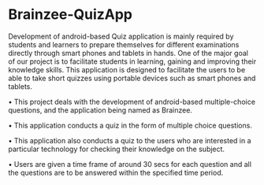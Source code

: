 # Brainzee-QuizApp

Development of android-based Quiz application is mainly required by students and learners to prepare themselves for different examinations directly through smart phones and tablets in hands. One of the major goal of our project is to facilitate students in learning, gaining and improving their knowledge skills. This application is designed to facilitate the users to be able to take short quizzes using portable devices such as smart phones and tablets.

• This project deals with the development of android-based multiple-choice questions, and the application being named as Brainzee.

• This application conducts a quiz in the form of multiple choice questions.

• This application also conducts a quiz to the users who are interested in a particular technology for checking their knowledge on the subject.

• Users are given a time frame of around 30 secs for each question and all the questions are to be answered within the specified time period.
